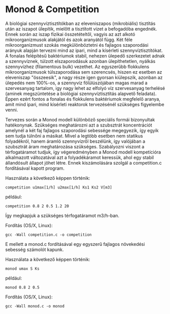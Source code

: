 # Monod & Competition

A biológiai szennyvíztisztítókban az eleveniszapos (mikrobiális) tisztítás után az iszapot ülepítik, 
mielőtt a tisztított vizet a befogadóba engednék. Ennek során az iszap fizikai összetételtől, vagyis az azt alkotó mikroorganizmusok alakjától és azok aranyától függ. Két féle mikroorganizmust szokás megkülönböztetni és fajlagos szaporodási arányuk alapján tervezni mind az ipari, mind a kísérleti szennyvíztisztítókat. A fonalas felépítésű baktériumok stabil, nehezen ülepedő szerkezetet adnak a szennyvíznek, túlzott elszaporodásuk azonban ülepíthetetlen, nyálkás szennyvízhez (filamentous bulk) vezethet. Az egyszerűbb flokkulens mikroorganizmusok túlszaporodása sem szerencsés, hiszen ez esetben az eleveniszap "összeesik", a nagy része igen gyorsan kiülepszik, azonban az ülepedés nem 100%-os, a szennyvíz fölülúszójában magas marad a szervesanyag tartalom, igy nagy lehet az elfolyó víz szervesanyag terhelésé (aminek megszüntetése a biológiai szennyvíztisztítás alapvető feladata). Éppen ezért fontos a fonalas és flokkulens baktériumok megfelelő aranya, amit mind ipari, mind kísérleti reaktorok tervezésénél szükséges figyelembe venni.
 
Tervezes során a Monod modell különböző speciális formái bizonyultak hatékonynak. Szükséges meghatározni azt a szubsztrát  koncentrációt amelynél a két faj fajlagos szaporodási sebessége megegyezik, így egyik sem tudja túlnőni a másikat. Mivel a legtöbb esetben nem statikus folyadékról, hanem áramló szennyvízről beszélünk, így valójában a szubsztrát áram meghatározása
szükséges. Szabályozni viszont a térfogatáramot tudjuk, így végeredményben a Monod modell kompetícióra alkalmazott változatával azt a folyadékáramot keressük, ahol egy stabil állandósult állapot jöhet létre. Ennek kiszámolására szolgál a competition.c fordításával kapott program.

Használata a következő képpen történik:

`competition u1max[1/h] u2max[1/h] Ks1 Ks2 V[m3]`

például: 

`competition 0.8 2 0.5 1.2 20`

Így megkapjuk a szükséges térfogatáramot m3/h-ban.
 
Fordítás (OS/X, Linux):

`gcc -Wall competition.c -o competition`

E mellett a monod.c fordításával egy egyszerű fajlagos növekedési sebesség számolót kapunk.
 
Használata a következő képpen történik:

`monod umax S Ks`

például: 

`monod 0.8 2 0.5`

Fordítás (OS/X, Linux):

`gcc -Wall monod.c -o monod`
